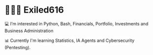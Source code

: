 # 🐍🐍🐍 **Exiled616**

💻 I’m interested in Python, Bash, Financials, Portfolio, Investments and Business Administration

📊 Currently I'm learning Statistics, IA Agents and Cybersecurity (Pentesting).
<!--
Exiled616/Exiled616 is a ✨ special ✨ repository because its `README.md` (this file) appears on your GitHub profile.
You can click the Preview link to take a look at your changes.
--->
